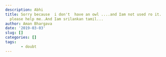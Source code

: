 ```yaml
---
description: Abhi
title: Sorry because  i don't  have an owl ....and Iam not used ro it...could you
  please help me..And Iam srilankan tamil...
author: Aman Bhargava
date: '2019-03-03'
slug: []
categories: []
tags: 
       - doubt
---
```


